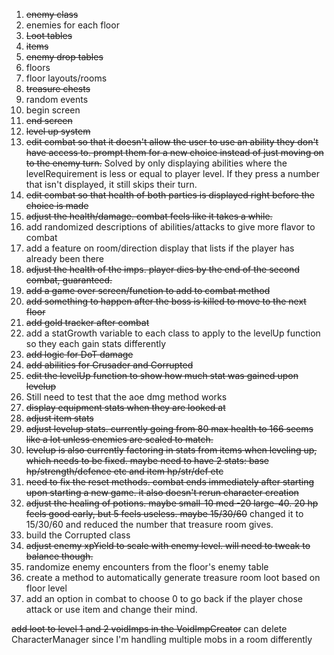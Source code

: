1) ~~enemy class~~
2) enemies for each floor
3) ~~Loot tables~~
4) ~~items~~
5) ~~enemy drop tables~~
6) floors
7) floor layouts/rooms
8) ~~treasure chests~~
9) random events
10) begin screen
11) ~~end screen~~
12) ~~level up system~~
13) ~~edit combat so that it doesn't allow the user to use an ability they don't have access to. prompt them for a new choice instead of just moving on to the enemy turn.~~ Solved by only displaying abilities where the levelRequirement is less or equal to player level. If they press a number that isn't displayed, it still skips their turn. 
14) ~~edit combat so that health of both parties is displayed right before the choice is made~~
15) ~~adjust the health/damage. combat feels like it takes a while.~~ 
16) add randomized descriptions of abilities/attacks to give more flavor to combat
17) add a feature on room/direction display that lists if the player has already been there
18) ~~adjust the health of the imps. player dies by the end of the second combat, guaranteed.~~
19) ~~add a game over screen/function to add to combat method~~
20) ~~add something to happen after the boss is killed to move to the next floor~~
21) ~~add gold tracker after combat~~
22) add a statGrowth variable to each class to apply to the levelUp function so they each gain stats differently
23) ~~add logic for DoT damage~~
24) ~~add abilities for Crusader and Corrupted~~
25) ~~edit the levelUp function to show how much stat was gained upon levelup~~
26) Still need to test that the aoe dmg method works
27) ~~display equipment stats when they are looked at~~
28) ~~adjust item stats~~
29) ~~adjust levelup stats. currently going from 80 max health to 166 seems like a lot unless enemies are scaled to match.~~
30) ~~levelup is also currently factoring in stats from items when leveling up, which needs to be fixed. maybe need to have 2 stats: base hp/strength/defence etc and item hp/str/def etc~~
31) ~~need to fix the reset methods. combat ends immediately after starting upon starting a new game. it also doesn't rerun character creation~~
32) ~~adjust the healing of potions. maybe small-10 med -20 large-40. 20 hp feels good early, but 5 feels useless. maybe 15/30/60~~ changed it to 15/30/60 and reduced the number that treasure room gives.
33) build the Corrupted class
34) ~~adjust enemy xpYield to scale with enemy level. will need to tweak to balance though.~~
35) randomize enemy encounters from the floor's enemy table
36) create a method to automatically generate treasure room loot based on floor level
37) add an option in combat to choose 0 to go back if the player chose attack or use item and change their mind.


~~add loot to level 1 and 2 voidImps in the VoidImpCreator~~
can delete CharacterManager since I'm handling multiple mobs in a room differently